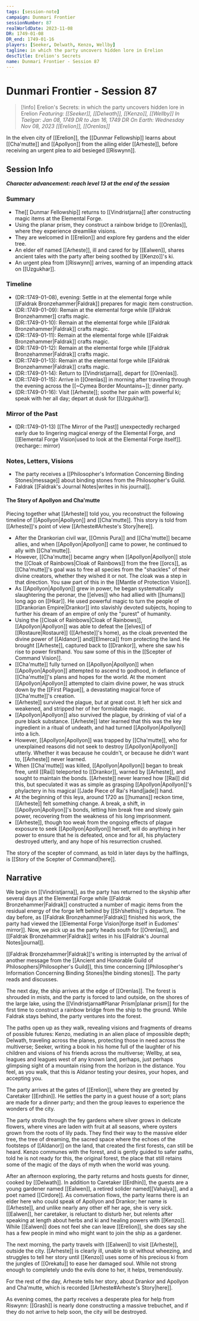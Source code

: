 ```yaml
---
tags: [session-note]
campaign: Dunmari Frontier
sessionNumber: 87
realWorldDate: 2023-11-08
DR: 1749-01-08
DR_end: 1749-01-16
players: [Seeker, Delwath, Kenzo, Wellby]
tagline: in which the party uncovers hidden lore in Erelion
descTitle: Erelion's Secrets
name: Dunmari Frontier - Session 87
---
```

# Dunmari Frontier - Session 87

>[!info] Erelion's Secrets: in which the party uncovers hidden lore in Erelion
> *Featuring: [[Seeker]], [[Delwath]], [[Kenzo]], [[Wellby]]*
> *In Taelgar: Jan 08, 1749 DR to Jan 16, 1749 DR*
> *On Earth: Wednesday Nov 08, 2023*
> *[[Erelion]], [[Orenlas]]*

In the elven city of [[Erelion]], the [[Dunmar Fellowship]] learns about [[Cha'mutte]] and [[Apollyon]] from the ailing elder [[Arheste]], before receiving an urgent plea to aid besieged [[Riswynn]].

## Session Info

***Character advancement: reach level 13 at the end of the session***
### Summary
- The[[ Dunmar Fellowship]] returns to [[Vindristjarna]] after constructing magic items at the Elemental Forge.
- Using the planar prism, they construct a rainbow bridge to [[Orenlas]], where they experience dreamlike visions.
- They are welcomed in [[Erelion]] and explore fey gardens and the elder tree.
- An elder elf named [[Arheste]], ill and cared for by [[Ealwen]], shares ancient tales with the party after being soothed by [[Kenzo]]'s ki.
- An urgent plea from [[Riswynn]] arrives, warning of an impending attack on [[Uzgukhar]].
### Timeline
- (DR::1749-01-08), evening: Settle in at the elemental forge while [[Faldrak Bronzehammer|Faldrak]] prepares for magic item construction.
- (DR::1749-01-09): Remain at the elemental forge while [[Faldrak Bronzehammer]] crafts magic.
- (DR::1749-01-10): Remain at the elemental forge while [[Faldrak Bronzehammer|Faldrak]] crafts magic.
- (DR::1749-01-11): Remain at the elemental forge while [[Faldrak Bronzehammer|Faldrak]] crafts magic.
- (DR::1749-01-12): Remain at the elemental forge while [[Faldrak Bronzehammer|Faldrak]] crafts magic.
- (DR::1749-01-13): Remain at the elemental forge while [[Faldrak Bronzehammer|Faldrak]] crafts magic.
- (DR::1749-01-14): Return to [[Vindristjarna]], depart for [[Orenlas]].
- (DR::1749-01-15): Arrive in [[Orenlas]] in morning after traveling through the evening across the [[~Cymea Border Mountains~]]; dinner party.
- (DR::1749-01-16): Visit [[Arheste]]; soothe her pain with powerful ki; speak with her all day; depart at dusk for [[Uzgukhar]].
### Mirror of the Past
- (DR::1749-01-13) [[The Mirror of the Past]] unexpectedly recharged early due to lingering magical energy of the Elemental Forge, and [[Elemental Forge Vision|used to look at the Elemental Forge itself]]. (recharge:: mirror)
### Notes, Letters, Visions
- The party receives a [[Philosopher's Information Concerning Binding Stones|message]] about binding stones from the Philosopher's Guild.
- Faldrak [[Faldrak's Journal Notes|writes in his journal]].
#### The Story of Apollyon and Cha'mutte

Piecing together what [[Arheste]] told you, you reconstruct the following timeline of [[Apollyon|Apollyon]] and [[Cha'mutte]]. 
This story is told from [[Arheste]]'s point of view [[Arheste#Arheste's Story|here]].

- After the Drankorian civil war, [[Omnis Pura]] and [[Cha'mutte]] became allies, and when [[Apollyon|Apollyon]] came to power, he continued to ally with [[Cha'mutte]]. 
- However, [[Cha'mutte]] became angry when [[Apollyon|Apollyon]] stole the [[Cloak of Rainbows|Cloak of Rainbows]] from the free [[orcs]], as [[Cha'mutte]]'s goal was to free all species from the "shackles" of their divine creators, whether they wished it or not. The cloak was a step in that direction. You saw part of this in the [[Mantle of Protection Vision]]. 
- As [[Apollyon|Apollyon]] grew in power, he began systematically slaughtering the peronar, the [[elves]] who had allied with [[humans]] long ago on [[Hkar]]. He used powerful magic to turn the people of [[Drankorian Empire|Drankor]] into slavishly devoted subjects, hoping to further his dream of an empire of only the "purest" of humanity. 
- Using the [[Cloak of Rainbows|Cloak of Rainbows]], [[Apollyon|Apollyon]] was able to defeat the [[elves]] of [[Rostaure|Rostaurë]] ([[Arheste]]'s home), as the cloak prevented the divine power of [[Aldanor]] and[[Elmerca]] from protecting the land. He brought [[Arheste]], captured back to [[Drankor]], where she saw his rise to power firsthand. You saw some of this in the [[Scepter of Command Vision]]. 
- [[Cha'mutte]] fully turned on [[Apollyon|Apollyon]] when [[Apollyon|Apollyon]] attempted to ascend to godhood, in defiance of [[Cha'mutte]]'s plans and hopes for the world. At the moment [[Apollyon|Apollyon]] attempted to claim divine power, he was struck down by the [[First Plague]], a devastating magical force of [[Cha'mutte]]'s creation. 
- [[Arheste]] survived the plague, but at great cost. It left her sick and weakened, and stripped her of her formidable magic.
- [[Apollyon|Apollyon]] also survived the plague, by drinking of vial of a pure black substance. [[Arheste]] later learned that this was the key ingredient in a ritual of undeath, and had turned [[Apollyon|Apollyon]] into a lich.
- However, [[Apollyon|Apollyon]] was trapped by [[Cha'mutte]], who for unexplained reasons did not seek to destroy [[Apollyon|Apollyon]] utterly. Whether it was because he couldn't, or because he didn't want to, [[Arheste]] never learned. 
- When [[Cha'mutte]] was killed, [[Apollyon|Apollyon]] began to break free, until [[Rai]] teleported to [[Drankor]], warned by [[Arheste]], and sought to maintain the bonds. [[Arheste]] never learned how [[Rai]] did this, but speculated it was as simple as grasping [[Apollyon|Apollyon]]'s phylactery in his magical [[Jade Piece of Rai's Hand|jade]] hand. 
- At the beginning of this leya, around 1720 as [[humans]] reckon time, [[Arheste]] felt something change. A break, a shift, in [[Apollyon|Apollyon]]'s bonds, letting him break free and slowly gain power, recovering from the weakness of his long imprisonment. 
- [[Arheste]], though too weak from the ongoing effects of plague exposure to seek [[Apollyon|Apollyon]] herself, will do anything in her power to ensure that he is defeated, once and for all, his phylactery destroyed utterly, and any hope of his resurrection crushed. 

The story of the scepter of command, as told in later days by the halflings, is [[Story of the Scepter of Command|here]].

## Narrative
We begin on [[Vindristjarna]], as the party has returned to the skyship after several days at the Elemental Forge while [[Faldrak Bronzehammer|Faldrak]] constructed a number of magic items from the residual energy of the forge left behind by [[Sh’shethis]]'s departure. The day before, as [[Faldrak Bronzehammer|Faldrak]] finished his work, the party had viewed the [[Elemental Forge Vision|forge itself in Eudomes' mirror]]. Now, we pick up as the party heads south for [[Orenlas]], and [[Faldrak Bronzehammer|Faldrak]] writes in his [[Faldrak's Journal Notes|journal]].

[[Faldrak Bronzehammer|Faldrak]]'s writing is interrupted by the arrival of another message from the [[Ancient and Honorable Guild of Philosophers|Philosopher's Guild]], this time concerning [[Philosopher's Information Concerning Binding Stones|the binding stones]]. The party reads and discusses. 

The next day, the ship arrives at the edge of [[Orenlas]]. The forest is shrouded in mists, and the party is forced to land outside, on the shores of the large lake, using the [[Vindristjarna#Planar Prism|planar prism]] for the first time to construct a rainbow bridge from the ship to the ground. While Faldrak stays behind, the party ventures into the forest.

The paths open up as they walk, revealing visions and fragments of dreams of possible futures: Kenzo, mediating in an alien place of impossible depth; Delwath, traveling across the planes, protecting those in need across the multiverse; Seeker, writing a book in his home full of the laughter of his children and visions of his friends across the multiverse; Wellby, at sea, leagues and leagues west of any known land, perhaps, just perhaps glimpsing sight of a mountain rising from the horizon in the distance. You feel, as you walk, that this is Aldanor testing your desires, your hopes, and accepting you.

The party arrives at the gates of [[Erelion]], where they are greeted by Caretaker [[Erdhin]]. He settles the party in a guest house of a sort; plans are made for a dinner party; and then the group leaves to experience the wonders of the city. 

The party strolls through the fey gardens where silver grows in delicate flowers, where vines are laden with fruit at all seasons, where oysters grown from the roots of lily pads. They find their way to the massive elder tree, the tree of dreaming, the sacred space where the echoes of the footsteps of [[Aldanor]] on the land, that created the first forests, can still be heard. Kenzo communes with the forest, and is gently guided to safer paths, told he is not ready for this, the original forest, the place that still retains some of the magic of the days of myth when the world was young. 

After an afternoon exploring, the party returns and hosts guests for dinner, cooked by [[Delwath]]. In addition to Caretaker [[Erdhin]], the guests are a young gardener named [[Ealwen]], a retired solider named[[Vahaiya]], and a poet named [[Cirdore]]. As conversation flows, the party learns there is an elder here who could speak of Apollyon and Drankor; her name is [[Arheste]], and unlike nearly any other elf her age, she is very sick. [[Ealwen]], her caretaker, is reluctant to disturb her, but relents after speaking at length about herbs and ki and healing powers with [[Kenzo]]. While [[Ealwen]] does not feel she can leave [[Erelion]], she does say she has a few people in mind who might want to join the ship as a gardener. 

The next morning, the party travels with [[Ealwen]] to visit [[Arheste]], outside the city. [[Arheste]] is clearly ill, unable to sit without wheezing, and struggles to tell her story until [[Kenzo]] uses some of his precious ki from the jungles of [[Orekatu]] to ease her damaged soul. While not strong enough to completely undo the evils done to her, it helps, tremendously. 

For the rest of the day, Arheste tells her story, about Drankor and Apollyon and Cha'mutte, which is recorded [[Arheste#Arheste's Story|here]].

As evening comes, the party receives a desperate plea for help from Riswynn: [[Grash]] is nearly done constructing a massive trebuchet, and if they do not arrive to help soon, the city will be destroyed. 
